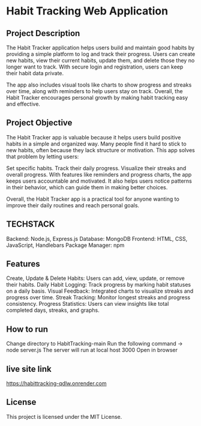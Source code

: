 # Habit Tracking Web Application
## Project Description

The Habit Tracker application helps users build and maintain good habits by providing a simple platform to log and track their progress. Users can create new habits, view their current habits, update them, and delete those they no longer want to track. With secure login and registration, users can keep their habit data private.

The app also includes visual tools like charts to show progress and streaks over time, along with reminders to help users stay on track. Overall, the Habit Tracker encourages personal growth by making habit tracking easy and effective.

## Project Objective

The Habit Tracker app is valuable because it helps users build positive habits in a simple and organized way. Many people find it hard to stick to new habits, often because they lack structure or motivation. This app solves that problem by letting users:

Set specific habits.
Track their daily progress.
Visualize their streaks and overall progress.
With features like reminders and progress charts, the app keeps users accountable and motivated. It also helps users notice patterns in their behavior, which can guide them in making better choices.

Overall, the Habit Tracker app is a practical tool for anyone wanting to improve their daily routines and reach personal goals.

## TECHSTACK

Backend: Node.js, Express.js
Database: MongoDB
Frontend: HTML, CSS, JavaScript, Handlebars
Package Manager: npm

## Features
Create, Update & Delete Habits: Users can add, view, update, or remove their habits.
Daily Habit Logging: Track progress by marking habit statuses on a daily basis.
Visual Feedback: Integrated charts to visualize streaks and progress over time.
Streak Tracking: Monitor longest streaks and progress consistency.
Progress Statistics: Users can view insights like total completed days, streaks, and graphs.

## How to run

Change directory to HabitTracking-main
Run the following command -> node server.js
The server will run at local host 3000
Open in browser

## live site link

https://habittracking-qdlw.onrender.com

## License
This project is licensed under the MIT License.

